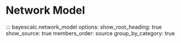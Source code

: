# Network Model

::: bayescalc.network_model
    options:
      show_root_heading: true
      show_source: true
      members_order: source
      group_by_category: true
